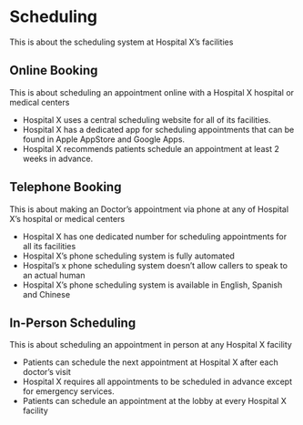 # Scheduling

This is about the scheduling system at Hospital X’s facilities

## Online Booking

This is about scheduling an appointment online with a Hospital X hospital or medical centers

- Hospital X uses a central scheduling website for all of its facilities.
- Hospital X has a dedicated app for scheduling appointments that can be found in Apple AppStore and Google Apps.
- Hospital X recommends patients schedule an appointment at least 2 weeks in advance.

## Telephone Booking

This is about making an Doctor’s appointment via phone at any of Hospital X’s hospital or medical centers

- Hospital X has one dedicated number for scheduling appointments for all its facilities
- Hospital X’s phone scheduling system is fully automated
- Hospital’s x phone scheduling system doesn’t allow callers to speak to an actual human
- Hospital X’s phone scheduling system is available in English, Spanish and Chinese

## In-Person Scheduling

This is about scheduling an appointment in person at any Hospital X facility

- Patients can schedule the next appointment at Hospital X after each doctor’s visit
- Hospital X requires all appointments to be scheduled in advance except for emergency services.
- Patients can schedule an appointment at the lobby at every Hospital X facility